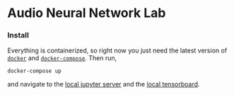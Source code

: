 # Audio Neural Network Lab
### Install
Everything is containerized, so right now you just need the latest version of [`docker`](https://docs.docker.com/get-docker/) and [`docker-compose`](https://docs.docker.com/compose/install/). Then run,
``` shell
docker-compose up
```
and navigate to the [local jupyter server](http://localhost:42065) and the [local tensorboard](http://localhost:45175).
